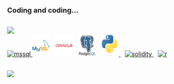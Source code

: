 ### Coding and coding...



##

  <div>
   <a href="https://github.com/HenryJKS">
  <img height="80%" src="https://github-readme-stats.vercel.app/api/top-langs/?username=henryjks&layout=compact&langs_count=7&theme=vision-friendly-dark"/>
  </div>
  
<div>   
  <a href="https://www.microsoft.com/en-us/sql-server"  target="_blank" rel="noreferrer"> <img src="https://www.svgrepo.com/show/303229/microsoft-sql-server-logo.svg" alt="mssql" width="40" height="50"/> </a>
  <a href="https://www.mysql.com/"  style="margin-right: 10px" target="_blank" rel="noreferrer"> <img src="https://raw.githubusercontent.com/devicons/devicon/master/icons/mysql/mysql-original-wordmark.svg" alt="mysql" width="40" height="50"/></a>     
  <a href="https://www.oracle.com/" style="margin-right: 10px" target="_blank" rel="noreferrer"> <img src="https://raw.githubusercontent.com/devicons/devicon/master/icons/oracle/oracle-original.svg" alt="oracle" width="40" height="50"/></a> 
  <a href="https://www.postgresql.org" style="margin-right: 10px" target="_blank" rel="noreferrer"> <img  src="https://raw.githubusercontent.com/devicons/devicon/master/icons/postgresql/postgresql-original-wordmark.svg" alt="postgresql" width="40" height="50"/></a> 
  <a href="https://www.python.org/" style="margin-right: 10px" target="_blank" rel="noreferrer"> <img  src="https://github.com/walkxcode/dashboard-icons/blob/main/svg/python.svg" alt="python" width="40" height="50"/> </a>
  <a href="https://soliditylang.org/" style="margin-right: 10px" target="_blank" rel="noreferrer"> <img  src="https://www.svgrepo.com/show/374088/solidity.svg" alt="solidity" width="40" height="50"/> </a>
  <a href="https://www.r-project.org/" style="margin-right: 10px" target="_blank" rel="noreferrer"> <img  src="https://logotyp.us/file/r.svg" alt="r" width="40" height="50"/> </a>
  </div>
  
  ##
  
  <div>
  <a href="https://www.linkedin.com/in/hjooji/" target="_blank"><img src="https://img.shields.io/badge/-LinkedIn-%230077B5?style=for-the-badge&logo=linkedin&logoColor=white" target="_blank"></a> 
 </div>

  
  

     
          
          
    
  
                                                
         

 
          
  



